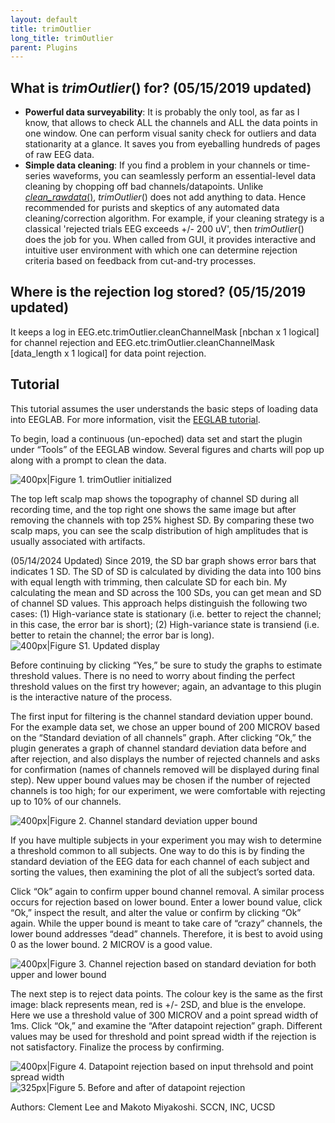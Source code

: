 ```yaml
---
layout: default
title: trimOutlier
long_title: trimOutlier
parent: Plugins
---
```

What is *trimOutlier*() for? (05/15/2019 updated)
-------------------------------------------------

-   **Powerful data surveyability**: It is probably the only tool, as
    far as I know, that allows to check ALL the channels and ALL the
    data points in one window. One can perform visual sanity check for
    outliers and data stationarity at a glance. It saves you from
    eyeballing hundreds of pages of raw EEG data.
-   **Simple data cleaning**: If you find a problem in your channels or
    time-series waveforms, you can seamlessly perform an essential-level
    data cleaning by chopping off bad channels/datapoints. Unlike
    [*clean_rawdata*()](https://sccn.ucsd.edu/wiki/Artifact_Subspace_Reconstruction_(ASR)),
    *trimOutlier*() does not add anything to data. Hence recommended for
    purists and skeptics of any automated data cleaning/correction
    algorithm. For example, if your cleaning strategy is a classical
    'rejected trials EEG exceeds +/- 200 uV', then *trimOutlier*() does
    the job for you. When called from GUI, it provides interactive and
    intuitive user environment with which one can determine rejection
    criteria based on feedback from cut-and-try processes.

Where is the rejection log stored? (05/15/2019 updated)
-------------------------------------------------------

It keeps a log in EEG.etc.trimOutlier.cleanChannelMask \[nbchan x 1
logical\] for channel rejection and EEG.etc.trimOutlier.cleanChannelMask
\[data_length x 1 logical\] for data point rejection.

Tutorial
--------

This tutorial assumes the user understands the basic steps of loading
data into EEGLAB. For more information, visit the [EEGLAB
tutorial](http://sccn.ucsd.edu/wiki/EEGLAB_Wiki#EEGLAB_Tutorial).

To begin, load a continuous (un-epoched) data set and start the plugin
under “Tools” of the EEGLAB window. Several figures and charts will pop
up along with a prompt to clean the data.

![400px\|Figure 1. trimOutlier initialized](images/To1.png)

The top left scalp map shows the topography of channel SD during all
recording time, and the top right one shows the same image but after
removing the channels with top 25% highest SD. By comparing these two
scalp maps, you can see the scalp distribution of high amplitudes that
is usually associated with artifacts.

(05/14/2024 Updated)
Since 2019, the SD bar graph shows error bars that indicates 1 SD.
The SD of SD is calculated by dividing the data into 100 bins with
equal length with trimming, then calculate SD for each bin. My calculating
the mean and SD across the 100 SDs, you can get mean and SD of channel SD
values. This approach helps distinguish the following two cases:
(1) High-variance state is stationary (i.e. better to reject the channel;
in this case, the error bar is short); (2) High-variance state is transiend
(i.e. better to retain the channel; the error bar is long).
![400px\|Figure S1. Updated display](images/additional.jpg)


Before continuing by clicking “Yes,” be sure to study the graphs to
estimate threshold values. There is no need to worry about finding the
perfect threshold values on the first try however; again, an advantage
to this plugin is the interactive nature of the process.

The first input for filtering is the channel standard deviation upper
bound. For the example data set, we chose an upper bound of 200 MICROV
based on the “Standard deviation of all channels” graph. After clicking
“Ok,” the plugin generates a graph of channel standard deviation data
before and after rejection, and also displays the number of rejected
channels and asks for confirmation (names of channels removed will be
displayed during final step). New upper bound values may be chosen if
the number of rejected channels is too high; for our experiment, we were
comfortable with rejecting up to 10% of our channels.

![400px\|Figure 2. Channel standard deviation upper
bound](images/T02.png)

If you have multiple subjects in your experiment you may wish to
determine a threshold common to all subjects. One way to do this is by
finding the standard deviation of the EEG data for each channel of each
subject and sorting the values, then examining the plot of all the
subject’s sorted data.

Click “Ok” again to confirm upper bound channel removal. A similar
process occurs for rejection based on lower bound. Enter a lower bound
value, click “Ok,” inspect the result, and alter the value or confirm by
clicking “Ok” again. While the upper bound is meant to take care of
“crazy” channels, the lower bound addresses “dead” channels. Therefore,
it is best to avoid using 0 as the lower bound. 2 MICROV is a good
value.

![400px\|Figure 3. Channel rejection based on standard deviation for both
upper and lower bound](images/T03.png)

The next step is to reject data points. The colour key is the same as
the first image: black represents mean, red is +/- 2SD, and blue is the
envelope. Here we use a threshold value of 300 MICROV and a point spread
width of 1ms. Click “Ok,” and examine the “After datapoint rejection”
graph. Different values may be used for threshold and point spread width
if the rejection is not satisfactory. Finalize the process by
confirming.

![400px\|Figure 4. Datapoint rejection based on input threhsold and point
spread width](images/T04.png) ![325px\|Figure 5. Before and
after of datapoint rejection](images/T05.png)

Authors: Clement Lee and Makoto Miyakoshi. SCCN, INC, UCSD
